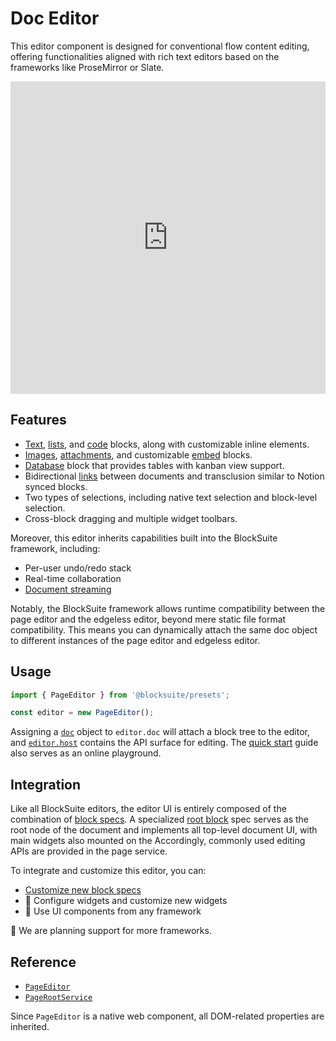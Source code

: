# Doc Editor

This editor component is designed for conventional flow content editing, offering functionalities aligned with rich text editors based on the frameworks like ProseMirror or Slate.

<iframe src="https://try-blocksuite.vercel.app/starter/?init" frameborder="no" width="100%" height="500"></iframe>

## Features

- [Text](../blocks/paragraph-block), [lists](../blocks/list-block), and [code](../blocks/code-block) blocks, along with customizable inline elements.
- [Images](../blocks/image-block), [attachments](../blocks/attachment-block), and customizable [embed](../blocks/embed-blocks) blocks.
- [Database](../blocks/database-block) block that provides tables with kanban view support.
- Bidirectional [links](../blocks/link-blocks) between documents and transclusion similar to Notion synced blocks.
- Two types of selections, including native text selection and block-level selection.
- Cross-block dragging and multiple widget toolbars.

Moreover, this editor inherits capabilities built into the BlockSuite framework, including:

- Per-user undo/redo stack
- Real-time collaboration
- [Document streaming](../../guide/data-synchronization#document-streaming)

Notably, the BlockSuite framework allows runtime compatibility between the page editor and the edgeless editor, beyond mere static file format compatibility. This means you can dynamically attach the same doc object to different instances of the page editor and edgeless editor.

## Usage

```ts
import { PageEditor } from '@blocksuite/presets';

const editor = new PageEditor();
```

Assigning a [`doc`](../../guide/working-with-block-tree#block-tree-basics) object to `editor.doc` will attach a block tree to the editor, and [`editor.host`](../../guide/working-with-block-tree#block-tree-in-editor) contains the API surface for editing. The [quick start](../../guide/quick-start) guide also serves as an online playground.

## Integration

Like all BlockSuite editors, the editor UI is entirely composed of the combination of [block specs](../../guide/block-spec). A specialized [root block](../blocks/root-block) spec serves as the root node of the document and implements all top-level document UI, with main widgets also mounted on the Accordingly, commonly used editing APIs are provided in the page service.

To integrate and customize this editor, you can:

- [Customize new block specs](../../guide/working-with-block-tree#defining-new-blocks)
- 🚧 Configure widgets and customize new widgets
- 🚧 Use UI components from any framework

🚧 We are planning support for more frameworks.

## Reference

- [`PageEditor`](/api/@blocksuite/presets/classes/PageEditor.html)
- [`PageRootService`](/api/@blocksuite/blocks/classes/PageRootService.html)

Since `PageEditor` is a native web component, all DOM-related properties are inherited.
